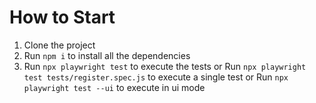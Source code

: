 # How to Start
1. Clone the project
2. Run `npm i` to install all the dependencies
3. Run `npx playwright test` to execute the tests or Run `npx playwright test tests/register.spec.js` to execute a single test or Run `npx playwright test --ui` to execute in ui mode